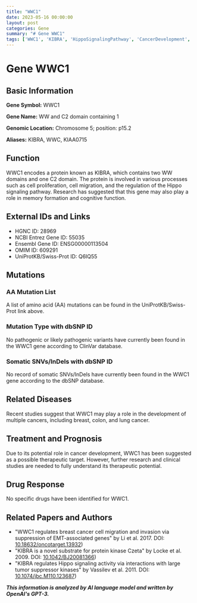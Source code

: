 ```yaml
---
title: "WWC1"
date: 2023-05-16 00:00:00
layout: post
categories: Gene
summary: "# Gene WWC1"
tags: ['WWC1', 'KIBRA', 'HippoSignalingPathway', 'CancerDevelopment', 'TherapeuticTarget', 'EMT', 'ProteinKinaseCzeta', 'MemoryFormation']
---
```


# Gene WWC1

## Basic Information

**Gene Symbol:** WWC1

**Gene Name:** WW and C2 domain containing 1

**Genomic Location:** Chromosome 5; position: p15.2

**Aliases:** KIBRA, WWC, KIAA0715 

## Function

WWC1 encodes a protein known as KIBRA, which contains two WW domains and one C2 domain. The protein is involved in various processes such as cell proliferation, cell migration, and the regulation of the Hippo signaling pathway. Research has suggested that this gene may also play a role in memory formation and cognitive function.

## External IDs and Links

- HGNC ID: 28969
- NCBI Entrez Gene ID: 55035
- Ensembl Gene ID: ENSG00000113504
- OMIM ID: 609291
- UniProtKB/Swiss-Prot ID: Q6IQ55

## Mutations

### AA Mutation List 
A list of amino acid (AA) mutations can be found in the UniProtKB/Swiss-Prot link above. 

### Mutation Type with dbSNP ID
No pathogenic or likely pathogenic variants have currently been found in the WWC1 gene according to ClinVar database.

### Somatic SNVs/InDels with dbSNP ID

No record of somatic SNVs/InDels have currently been found in the WWC1 gene according to the dbSNP database.

## Related Diseases

Recent studies suggest that WWC1 may play a role in the development of multiple cancers, including breast, colon, and lung cancer.

## Treatment and Prognosis

Due to its potential role in cancer development, WWC1 has been suggested as a possible therapeutic target. However, further research and clinical studies are needed to fully understand its therapeutic potential.

## Drug Response

No specific drugs have been identified for WWC1.

## Related Papers and Authors

- "WWC1 regulates breast cancer cell migration and invasion via suppression of EMT-associated genes" by Li et al. 2017. DOI: [10.18632/oncotarget.13932](https://doi.org/10.18632/oncotarget.13932))
- "KIBRA is a novel substrate for protein kinase Czeta" by Locke et al. 2009. DOI: [10.1042/BJ20081366](https://doi.org/10.1042/BJ20081366))
- "KIBRA regulates Hippo signaling activity via interactions with large tumor suppressor kinases" by Vassilev et al. 2011. DOI: [10.1074/jbc.M110.123687](https://doi.org/10.1074/jbc.M110.123687))

**_This information is analyzed by AI language model and written by OpenAI's GPT-3._**